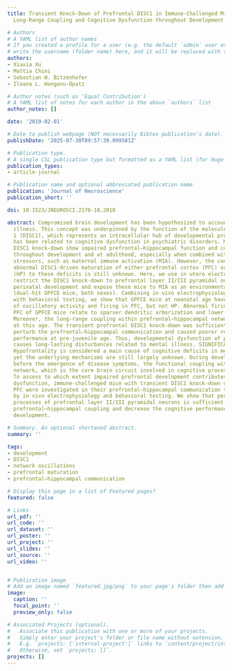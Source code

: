 ```yaml
---
title: Transient Knock-Down of Prefrontal DISC1 in Immune-Challenged Mice Causes Abnormal
  Long-Range Coupling and Cognitive Dysfunction throughout Development

# Authors
# A YAML list of author names
# If you created a profile for a user (e.g. the default `admin` user at `content/authors/admin/`), 
# write the username (folder name) here, and it will be replaced with their full name and linked to their profile.
authors:
- Xiaxia Xu
- Mattia Chini
- Sebastian H. Bitzenhofer
- Ileana L. Hanganu-Opatz

# Author notes (such as 'Equal Contribution')
# A YAML list of notes for each author in the above `authors` list
author_notes: []

date: '2019-02-01'

# Date to publish webpage (NOT necessarily Bibtex publication's date).
publishDate: '2025-07-30T09:57:39.099581Z'

# Publication type.
# A single CSL publication type but formatted as a YAML list (for Hugo requirements).
publication_types:
- article-journal

# Publication name and optional abbreviated publication name.
publication: 'Journal of Neuroscience'
publication_short: ''

doi: 10.1523/JNEUROSCI.2170-18.2018

abstract: Compromised brain development has been hypothesized to account for mental
  illness. This concept was underpinned by the function of the molecule disrupted-in-schizophrenia
  1 (DISC1), which represents an intracellular hub of developmental processes and
  has been related to cognitive dysfunction in psychiatric disorders. Mice with whole-brain
  DISC1 knock-down show impaired prefrontal–hippocampal function and cognitive abilities
  throughout development and at adulthood, especially when combined with early environmental
  stressors, such as maternal immune activation (MIA). However, the contribution of
  abnormal DISC1-driven maturation of either prefrontal cortex (PFC) or hippocampus
  (HP) to these deficits is still unknown. Here, we use in utero electroporation to
  restrict the DISC1 knock-down to prefrontal layer II/III pyramidal neurons during
  perinatal development and expose these mice to MIA as an environmental stressor
  (dual-hit GPFCE mice, both sexes). Combining in vivo electrophysiology and neuroanatomy
  with behavioral testing, we show that GPFCE mice at neonatal age have abnormal patterns
  of oscillatory activity and firing in PFC, but not HP. Abnormal firing rates in
  PFC of GPFCE mice relate to sparser dendritic arborization and lower spine density.
  Moreover, the long-range coupling within prefrontal–hippocampal networks is decreased
  at this age. The transient prefrontal DISC1 knock-down was sufficient to permanently
  perturb the prefrontal–hippocampal communication and caused poorer recognition memory
  performance at pre-juvenile age. Thus, developmental dysfunction of prefrontal circuitry
  causes long-lasting disturbances related to mental illness. SIGNIFICANCE STATEMENT
  Hypofrontality is considered a main cause of cognitive deficits in mental disorders,
  yet the underlying mechanisms are still largely unknown. During development, long
  before the emergence of disease symptoms, the functional coupling within the prefrontal–hippocampal
  network, which is the core brain circuit involved in cognitive processing, is reduced.
  To assess to which extent impaired prefrontal development contributes to the early
  dysfunction, immune-challenged mice with transient DISC1 knock-down confined to
  PFC were investigated in their prefrontal–hippocampal communication throughout development
  by in vivo electrophysiology and behavioral testing. We show that perturbing developmental
  processes of prefrontal layer II/III pyramidal neurons is sufficient to diminish
  prefrontal–hippocampal coupling and decrease the cognitive performance throughout
  development.

# Summary. An optional shortened abstract.
summary: ''

tags:
- development
- DISC1
- network oscillations
- prefrontal maturation
- prefrontal–hippocampal communication

# Display this page in a list of Featured pages?
featured: false

# Links
url_pdf: ''
url_code: ''
url_dataset: ''
url_poster: ''
url_project: ''
url_slides: ''
url_source: ''
url_video: ''


# Publication image
# Add an image named `featured.jpg/png` to your page's folder then add a caption below.
image:
  caption: ''
  focal_point: ''
  preview_only: false

# Associated Projects (optional).
#   Associate this publication with one or more of your projects.
#   Simply enter your project's folder or file name without extension.
#   E.g. `projects: ['internal-project']` links to `content/project/internal-project/index.md`.
#   Otherwise, set `projects: []`.
projects: []
---
```

